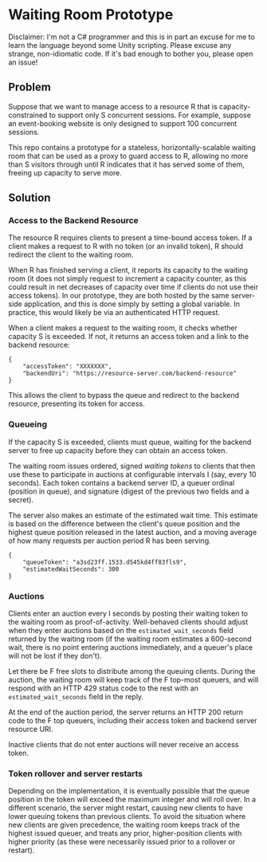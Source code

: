 # Waiting Room Prototype

Disclaimer: I'm not a C# programmer and this is in part an excuse for me to learn the language beyond some Unity scripting. Please excuse any strange, non-idiomatic code. If it's bad enough to bother you, please open an issue!

## Problem

Suppose that we want to manage access to a resource R that is capacity-constrained to support only S concurrent sessions. For example, suppose an event-booking website is only designed to support 100 concurrent sessions.

This repo contains a prototype for a stateless, horizontally-scalable waiting room that can be used as a proxy to guard access to R, allowing no more than S visitors through until R indicates that it has served some of them, freeing up capacity to serve more.

## Solution

### Access to the Backend Resource

The resource R requires clients to present a time-bound access token. If a client makes a request to R with no token (or an invalid token), R should redirect the client to the waiting room.

When R has finished serving a client, it reports its capacity to the waiting room (it does not simply request to increment a capacity counter, as this could result in net decreases of capacity over time if clients do not use their access tokens). In our prototype, they are both hosted by the same server-side application, and this is done simply by setting a global variable. In practice, this would likely be via an authenticated HTTP request.

When a client makes a request to the waiting room, it checks whether capacity S is exceeded. If not, it returns an access token and a link to the backend resource:

```
{
    "accessToken": "XXXXXXX",
    "backendUri": "https://resource-server.com/backend-resource"
}
```

This allows the client to bypass the queue and redirect to the backend resource, presenting its token for access. 

### Queueing

If the capacity S is exceeded, clients must queue, waiting for the backend server to free up capacity before they can obtain an access token.

The waiting room issues ordered, signed *waiting tokens* to clients that then use these to participate in auctions at configurable intervals I (say, every 10 seconds). Each token contains a backend server ID, a queuer ordinal (position in queue), and signature (digest of the previous two fields and a secret).

The server also makes an estimate of the estimated wait time. This estimate is based on the difference between the client's queue position and the highest queue position released in the latest auction, and a moving average of how many requests per auction period R has been serving.

```
{
    "queueToken": "a3sd23ff.1533.d545kd4ff83fls9",
    "estimatedWaitSeconds": 300
}
```

### Auctions

Clients enter an auction every I seconds by posting their waiting token to the waiting room as proof-of-activity. Well-behaved clients should adjust when they enter auctions based on the `estimated_wait_seconds` field returned by the waiting room (if the waiting room estimates a 600-second wait, there is no point entering auctions immediately, and a queuer's place will not be lost if they don't).

Let there be F free slots to distribute among the queuing clients. During the auction, the waiting room will keep track of the F top-most queuers, and will respond with an HTTP 429 status code to the rest with an `estimated_wait_seconds` field in the reply.

At the end of the auction period, the server returns an HTTP 200 return code to the F top queuers, including their access token and backend server resource URI.

Inactive clients that do not enter auctions will never receive an access token.

### Token rollover and server restarts

Depending on the implementation, it is eventually possible that the queue position in the token will exceed the maximum integer and will roll over. In a different scenario, the server might restart, causing new clients to have lower queuing tokens than previous clients. To avoid the situation where new clients are given precedence, the waiting room keeps track of the highest issued queuer, and treats any prior, higher-position clients with higher priority (as these were necessarily issued prior to a rollover or restart). 